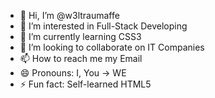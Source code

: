 - 👋 Hi, I’m @w3ltraumaffe
- 👀 I’m interested in Full-Stack Developing
- 🌱 I’m currently learning CSS3
- 💞️ I’m looking to collaborate on IT Companies
- 📫 How to reach me my Email
- 😄 Pronouns: I, You -> WE
- ⚡ Fun fact: Self-learned HTML5

<!---
w3ltraumaffe/w3ltraumaffe is a ✨ special ✨ repository because its `README.md` (this file) appears on your GitHub profile.
You can click the Preview link to take a look at your changes.
--->
